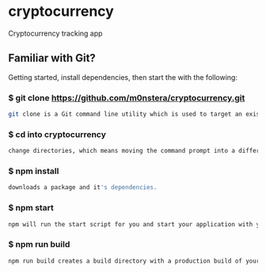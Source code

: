 # cryptocurrency

Cryptocurrency tracking app

## Familiar with Git?

Getting started, install dependencies, then start the with the following:


### $ git clone https://github.com/m0nstera/cryptocurrency.git
```bash
git clone is a Git command line utility which is used to target an existing repository and create a clone, or copy of the target repository.
```


### $ cd into cryptocurrency
```bash
change directories, which means moving the command prompt into a different folder.
```


### $ npm install
```bash
downloads a package and it's dependencies.
```


### $ npm start
```bash
npm will run the start script for you and start your application with your special configuration options.
```


### $ npm run build
```bash
npm run build creates a build directory with a production build of your app.
```

